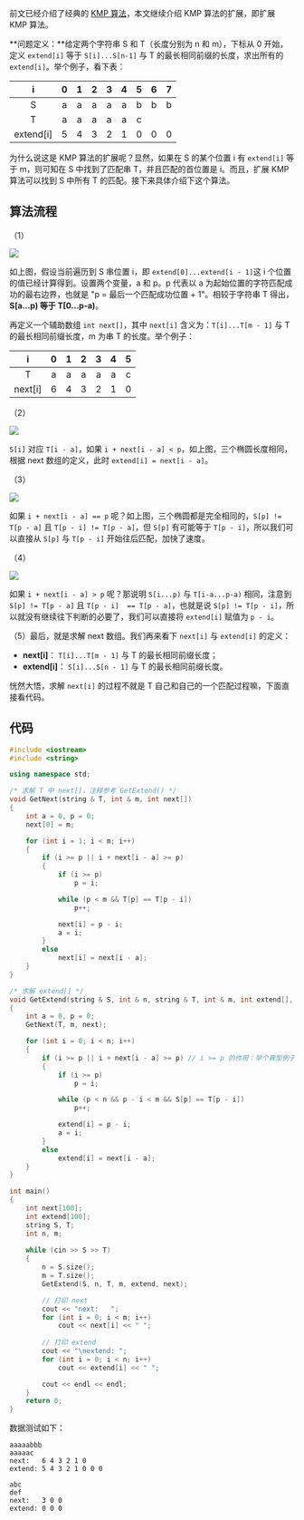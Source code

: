 前文已经介绍了经典的 [KMP 算法](https://ethsonliu.com/2018/04/kmp.html)，本文继续介绍 KMP 算法的扩展，即扩展 KMP 算法。

**问题定义：**给定两个字符串 S 和 T（长度分别为 n 和 m），下标从 0 开始，定义 `extend[i]` 等于 `S[i]...S[n-1]` 与 T 的最长相同前缀的长度，求出所有的 `extend[i]`。举个例子，看下表：

|     i     |  0   |  1   |  2   |  3   |  4   |  5   |  6   |  7   |
| :-------: | :--: | :--: | :--: | :--: | :--: | :--: | :--: | :--: |
|     S     |  a   |  a   |  a   |  a   |  a   |  b   |  b   |  b   |
|     T     |  a   |  a   |  a   |  a   |  a   |  c   |      |      |
| extend[i] |  5   |  4   |  3   |  2   |  1   |  0   |  0   |  0   |

为什么说这是 KMP 算法的扩展呢？显然，如果在 S 的某个位置 i 有 `extend[i]` 等于 m，则可知在 S 中找到了匹配串 T，并且匹配的首位置是 i。而且，扩展 KMP 算法可以找到 S 中所有 T 的匹配。接下来具体介绍下这个算法。

## 算法流程

（1）

![](https://cdn.ethsonliu.com/x1/20190612_01.png)

如上图，假设当前遍历到 S 串位置 i，即 `extend[0]...extend[i - 1]`这 i 个位置的值已经计算得到。设置两个变量，a 和 p。p 代表以 a 为起始位置的字符匹配成功的最右边界，也就是 "p = 最后一个匹配成功位置 + 1"。相较于字符串 T 得出，**S[a...p) 等于 T[0...p-a)**。

再定义一个辅助数组 `int next[]`，其中 `next[i]` 含义为：`T[i]...T[m - 1]` 与 T 的最长相同前缀长度，m 为串 T 的长度。举个例子：

|    i    |  0   |  1   |  2   |  3   |  4   |  5   |
| :-----: | :--: | :--: | :--: | :--: | :--: | :--: |
|    T    |  a   |  a   |  a   |  a   |  a   |  c   |
| next[i] |  6   |  4   |  3   |  2   |  1   |  0   |

（2）

![](https://cdn.ethsonliu.com/x1/20190612_02.png)

`S[i]` 对应 `T[i - a]`，如果 `i + next[i - a] < p`，如上图，三个椭圆长度相同，根据 next 数组的定义，此时 `extend[i] = next[i - a]`。

（3）

![](https://cdn.ethsonliu.com/x1/20190612_03.png)

如果 `i + next[i - a] == p` 呢？如上图，三个椭圆都是完全相同的，`S[p] != T[p - a]` 且 `T[p - i] != T[p - a]`，但 `S[p]` 有可能等于 `T[p - i]`，所以我们可以直接从 `S[p]` 与 `T[p - i]` 开始往后匹配，加快了速度。

（4）

![](https://cdn.ethsonliu.com/x1/20190612_04.png)

如果 `i + next[i - a] > p` 呢？那说明 `S[i...p)` 与 `T[i-a...p-a)` 相同，注意到 `S[p] != T[p - a]` 且 `T[p - i]  == T[p - a]`，也就是说 `S[p] != T[p - i]`，所以就没有继续往下判断的必要了，我们可以直接将 `extend[i]` 赋值为 `p - i`。

（5）最后，就是求解 next 数组。我们再来看下 `next[i]` 与 `extend[i]` 的定义：

- **next[i]**： `T[i]...T[m - 1]` 与 T 的最长相同前缀长度；
- **extend[i]**： `S[i]...S[n - 1]` 与 T 的最长相同前缀长度。

恍然大悟，求解 `next[i]` 的过程不就是 T 自己和自己的一个匹配过程嘛，下面直接看代码。

## 代码

```c++
#include <iostream>
#include <string>

using namespace std;

/* 求解 T 中 next[]，注释参考 GetExtend() */
void GetNext(string & T, int & m, int next[])
{
    int a = 0, p = 0;
    next[0] = m;

    for (int i = 1; i < m; i++)
    {
        if (i >= p || i + next[i - a] >= p)
        {
            if (i >= p)
                p = i;

            while (p < m && T[p] == T[p - i])
                p++;

            next[i] = p - i;
            a = i;
        }
        else
            next[i] = next[i - a];
    }
}

/* 求解 extend[] */
void GetExtend(string & S, int & n, string & T, int & m, int extend[], int next[])
{
    int a = 0, p = 0;
    GetNext(T, m, next);

    for (int i = 0; i < n; i++)
    {
        if (i >= p || i + next[i - a] >= p) // i >= p 的作用：举个典型例子，S 和 T 无一字符相同
        {
            if (i >= p)
                p = i;

            while (p < n && p - i < m && S[p] == T[p - i])
                p++;

            extend[i] = p - i;
            a = i;
        }
        else
            extend[i] = next[i - a];
    }
}

int main()
{
    int next[100];
    int extend[100];
    string S, T;
    int n, m;
    
    while (cin >> S >> T)
    {
        n = S.size();
        m = T.size();
        GetExtend(S, n, T, m, extend, next);

        // 打印 next
        cout << "next:   ";
        for (int i = 0; i < m; i++)
            cout << next[i] << " ";
 
        // 打印 extend
        cout << "\nextend: ";
        for (int i = 0; i < n; i++)
            cout << extend[i] << " ";

        cout << endl << endl;
    }
    return 0;
}
```

数据测试如下：

```plaintext
aaaaabbb
aaaaac
next:   6 4 3 2 1 0
extend: 5 4 3 2 1 0 0 0

abc
def
next:   3 0 0
extend: 0 0 0
```